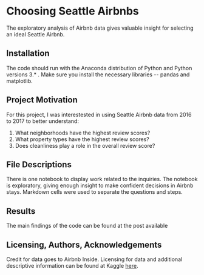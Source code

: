 # Choosing Seattle Airbnbs
The exploratory analysis of Airbnb data gives valuable insight for selecting an ideal Seattle Airbnb.

## Installation <a name="installation"></a>

The code should run with the Anaconda distribution of Python and Python versions 3.* . Make sure you install the necessary libraries -- pandas and matplotlib.


## Project Motivation<a name="motivation"></a>

For this project, I was interestested in using Seattle Airbnb data from 2016 to 2017 to better understand:

1. What neighborhoods have the highest review scores?
2. What property types have the highest review scores?
3. Does cleanliness play a role in the overall review score?


## File Descriptions <a name="files"></a>

There is one notebook to display work related to the inquiries. The notebook is exploratory, giving enough insight to make confident decisions in Airbnb stays. Markdown cells were used to separate the questions and steps. 

## Results<a name="results"></a>

The main findings of the code can be found at the post available

## Licensing, Authors, Acknowledgements<a name="licensing"></a>

Credit for data goes to Airbnb Inside. Licensing for data and additional descriptive information can be found at Kaggle [here](https://www.kaggle.com/datasets/airbnb/seattle).
